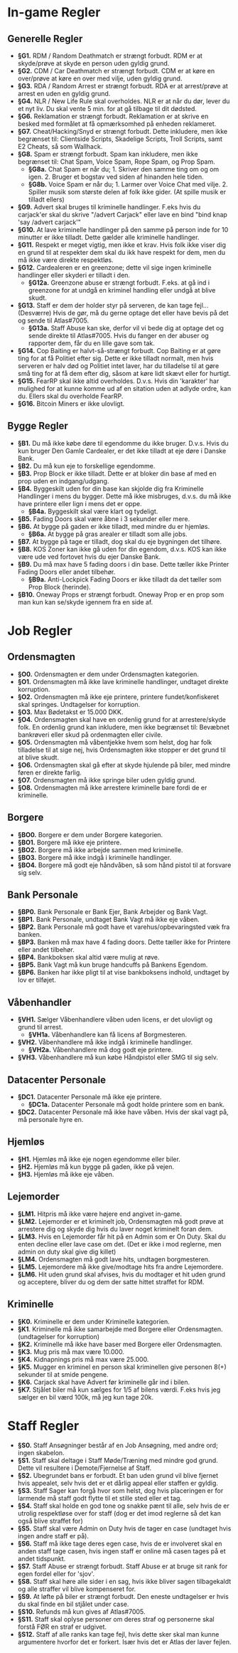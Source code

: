 # In-game Regler
## Generelle Regler
- **§G1.** RDM / Random Deathmatch er strængt forbudt. RDM er at skyde/prøve at skyde en person uden gyldig grund.  
- **§G2.** CDM / Car Deathmatch er strængt forbudt. CDM er at køre en over/prøve at køre en over med vilje, uden gyldig grund.  
- **§G3.** RDA / Random Arrest er strængt forbudt. RDA er at arrest/prøve at arrest en uden en gyldig grund.  
- **§G4.** NLR / New Life Rule skal overholdes. NLR er at når du dør, lever du et nyt liv. Du skal vente 5 min. for at gå tilbage til dit dødsted.  
- **§G6.** Reklamation er strængt forbudt. Reklamation er at skrive en besked med formålet at få opmærksomhed på enheden reklameret.  
- **§G7.** Cheat/Hacking/Snyd er strængt forbudt. Dette inkludere, men ikke begrænset til: Clientside Scripts, Skadelige Scripts, Troll Scripts, samt E2 Cheats, så som Wallhack.  
- **§G8.** Spam er strængt forbudt. Spam kan inkludere, men ikke begrænset til: Chat Spam, Voice Spam, Rope Spam, og Prop Spam.  
  - **§G8a.** Chat Spam er når du; 1. Skriver den samme ting om og om igen. 2. Bruger et bogstav ved siden af hinanden hele tiden.  
  - **§G8b.** Voice Spam er når du; 1. Larmer over Voice Chat med vilje. 2. Spiller musik som største delen af folk ikke gider. (At spille musik er tilladt ellers)  
- **§G9.** Advert skal bruges til kriminelle handlinger. F.eks hvis du carjack'er skal du skrive "/advert Carjack" eller lave en bind "bind knap 'say /advert carjack'"  
- **§G10.** At lave kriminelle handlinger på den samme på person inde for 10 minutter er ikke tilladt. Dette gælder alle kriminelle handlinger.  
- **§G11.** Respekt er meget vigtig, men ikke et krav. Hvis folk ikke viser dig en grund til at respekter dem skal du ikk have respekt for dem, men du må ikke være direkte respektløs.  
- **§G12.** Cardealeren er en greenzone; dette vil sige ingen kriminelle handlinger eller skyderi er tilladt i den.  
  - **§G12a.** Greenzone abuse er strængt forbudt. F.eks. at gå ind i greenzone for at undgå en kriminel handling eller undgå at blive skudt.  
- **§G13.** Staff er dem der holder styr på serveren, de kan tage fejl...(Desværre) Hvis de gør, må du gerne optage det eller have bevis på det og sende til Atlas#7005.  
  - **§G13a.** Staff Abuse kan ske, derfor vil vi bede dig at optage det og sende direkte til Atlas#7005. Hvis du fanger en der abuser og rapporter dem, får du en lille gave som tak.  
- **§G14.** Cop Baiting er halvt-så-strængt forbudt. Cop Baiting er at gøre ting for at få Politiet efter sig. Dette er ikke tilladt normalt, men hvis serveren er halv død og Politiet intet   laver, har du tilladelse til at gøre små ting for at få dem efter dig, såsom at køre lidt skævt eller for hurtigt.  
- **§G15.** FearRP skal ikke altid overholdes. D.v.s. Hvis din 'karakter' har mulighed for at kunne komme ud af en sitation uden at adlyde ordre, kan du. Ellers skal du overholde FearRP.  
- **§G16.** Bitcoin Miners er ikke ulovligt.  
## Bygge Regler
- **§B1.** Du må ikke købe døre til egendomme du ikke bruger. D.v.s. Hvis du kun bruger Den Gamle Cardealer, er det ikke tilladt at eje døre i Danske Bank.  
- **§B2.** Du må kun eje to forskellige egendomme.  
- **§B3.** Prop Block er ikke tilladt. Dette er at bloker din base af med en prop uden en indgang/udgang.  
- **§B4.** Byggeskilt uden for din base kan skjolde dig fra Kriminelle Handlinger i mens du bygger. Dette må ikke misbruges, d.v.s. du må ikke have printere eller lign i mens det er oppe.  
  - **§B4a.** Byggeskilt skal være klart og tydeligt.  
- **§B5.** Fading Doors skal være åbne i 3 sekunder eller mere.  
- **§B6.** At bygge på gaden er ikke tilladt, med mindre du er hjemløs.  
  - **§B6a.** At bygge på gras arealer er tilladt som alle jobs.  
- **§B7.** At bygge på tage er tilladt, dog skal du eje bygningen det tilhøre.  
- **§B8.** KOS Zoner kan ikke gå uden for din egendom, d.v.s. KOS kan ikke være ude ved fortovet hvis du ejer Danske Bank.  
- **§B9.** Du må max have 5 fading doors i din base. Dette tæller ikke Printer Fading Doors eller andet tilbehør.  
  - **§B9a.** Anti-Lockpick Fading Doors er ikke tilladt da det tæller som Prop Block (herinde).  
- **§B10.** Oneway Props er strængt forbudt. Oneway Prop er en prop som man kun kan se/skyde igennem fra en side af.  
# Job Regler
## Ordensmagten
- **§O0.** Ordensmagten er dem under Ordensmagten kategorien.  
- **§O1.** Ordensmagten må ikke lave kriminelle handlinger, undtaget direkte korruption.  
- **§O2.** Ordensmagten må ikke eje printere, printere fundet/konfiskeret skal springes. Undtagelser for korruption.  
- **§O3.** Max Bødetakst er 15.000 DKK.  
- **§O4.** Ordensmagten skal have en ordenlig grund for at arrestere/skyde folk. En ordenlig grund kan inkludere, men ikke begrænset til: Bevæbnet bankrøveri eller skud på ordenmagten eller civile.  
- **§O5.** Ordensmagten må våbentjekke hvem som helst, dog har folk tilladelse til at sige nej, hvis Ordensmagten ikke stopper er det grund til at blive skudt.  
- **§O6.** Ordensmagten skal gå efter at skyde hjulende på biler, med mindre føren er direkte farlig.  
- **§O7.** Ordensmagten må ikke springe biler uden gyldig grund.  
- **§O8.** Ordensmagten må ikke arrestere kriminelle bare fordi de er kriminelle.  
## Borgere
- **§BO0.** Borgere er dem under Borgere kategorien.  
- **§BO1.** Borgere må ikke eje printere.  
- **§BO2.** Borgere må ikke arbejde sammen med kriminelle.  
- **§BO3.** Borgere må ikke indgå i kriminelle handlinger.  
- **§BO4.** Borgere må godt eje håndvåben, så som hånd pistol til at forsvare sig selv.  
## Bank Personale
- **§BP0.** Bank Personale er Bank Ejer, Bank Arbejder og Bank Vagt.  
- **§BP1.** Bank Personale, undtaget Bank Vagt må ikke eje våben.  
- **§BP2.** Bank Personale må godt have et varehus/opbevaringsted væk fra banken.  
- **§BP3.** Banken må max have 4 fading doors. Dette tæller ikke for Printere eller andet tilbehør.  
- **§BP4.** Bankboksen skal altid være mulig at røve.  
- **§BP5.** Bank Vagt må kun bruge handcuffs på Bankens Egendom.  
- **§BP6.** Banken har ikke pligt til at vise bankboksens indhold, undtaget by lov er tilføjet.  
## Våbenhandler
- **§VH1.** Sælger Våbenhandlere våben uden licens, er det ulovligt og grund til arrest.  
  - **§VH1a.** Våbenhandlere kan få licens af Borgmesteren.  
- **§VH2.** Våbenhandlere må ikke indgå i kriminelle handlinger.  
  - **§VH2a.** Våbenhandlere må dog godt eje printere.  
- **§VH3.** Våbenhandlere må kun købe Håndpistol eller SMG til sig selv.  
## Datacenter Personale
- **§DC1.** Datacenter Personale må ikke eje printere.  
  - **§DC1a.** Datacenter Personale må godt holde printere som en bank.  
- **§DC2.** Datacenter Personale må ikke have våben. Hvis der skal vagt på, må personale hyre en.  
## Hjemløs
- **§H1.** Hjemløs må ikke eje nogen egendomme eller biler.  
- **§H2.** Hjemløs må kun bygge på gaden, ikke på vejen.  
- **§H3.** Hjemløs må ikke eje våben.  
## Lejemorder
- **§LM1.** Hitpris må ikke være højere end angivet in-game.  
- **§LM2.** Lejemorder er et kriminelt job, Ordensmagten må godt prøve at arrestere dig og skyde dig hvis du laver noget kriminelt foran dem.  
- **§LM3.** Hvis en Lejemorder får hit på en Admin som er On Duty. Skal du enten decline eller lave case om det. (Det er ikke i mod reglerne, men admin on duty skal give dig killet)  
- **§LM4.** Ordensmagten må godt lave hits, undtagen borgmesteren.  
- **§LM5.** Lejemordere må ikke give/modtage hits fra andre Lejemordere.  
- **§LM6.** Hit uden grund skal afvises, hvis du modtager et hit uden grund og acceptere, bliver du og dem der satte hittet straffet for RDM.  
## Kriminelle
- **§K0.** Kriminelle er dem under Kriminelle kategorien.  
- **§K1**. Kriminelle må ikke samarbejde med Borgere eller Ordensmagten. (undtagelser for korruption)  
- **§K2.** Kriminelle må ikke have baser med Borgere eller Ordensmagten.  
- **§K3.** Mug pris må max være 10.000.  
- **§K4.** Kidnapnings pris må max være 25.000.  
- **§K5.** Mugger en kriminel en person skal kriminellen give personen 8(+) sekunder til at smide pengene.  
- **§K6.** Carjack skal have Advert før kriminelle går ind i bilen.  
- **§K7.** Stjålet biler må kun sælges for 1/5 af bilens værdi. F.eks hvis jeg sælger en bil værd 100k, må jeg kun tage 20k.  
# Staff Regler
- **§S0.** Staff Ansøgninger består af en Job Ansøgning, med andre ord; ingen skabelon.  
- **§S1.** Staff skal deltage i Staff Møde/Træning med mindre god grund. Dette vil resultere i Demote/Fjernelse af Staff.  
- **§S2.** Ubegrundet bans er forbudt. Et ban uden grund vil blive fjernet hvis appealet, selv hvis det er et dårlig appeal eller staffen er gyldig.  
- **§S3.** Staff Sager kan forgå hvor som helst, dog hvis placeringen er for larmende må staff godt flytte til et stille sted eller et tag.  
- **§S4.** Staff skal holde en god tone og snakke pænt til alle, selv hvis de er utrolig respektløse over for staff (dog er det imod reglerne så det kan også blive straffet for)  
- **§S5.** Staff skal være Admin on Duty hvis de tager en case (undtaget hvis ingen andre staff er på).  
- **§S6.** Staff må ikke tage deres egen case, hvis de er involveret skal en anden staff tage casen, hvis ingen staff er online må casen tages på et andet tidspunkt.  
- **§S7.** Staff Abuse er strængt forbudt. Staff Abuse er at bruge sit rank for egen fordel eller for 'sjov'.  
- **§S8.** Staff skal høre alle sider i en sag, hvis ikke bliver sagen tilbagekaldt og alle straffer vil blive kompenseret for.  
- **§S9.** At løfte på biler er strængt forbudt. Den eneste undtagelser er hvis du skal finde en bil stjålet under case.  
- **§S10.** Refunds må kun gives af Atlas#7005.  
- **§S11.** Staff skal oplyse personer om deres straf og personerne skal forstå FØR en straf er udgivet.  
- **§S12.** Staff af alle ranks kan tage fejl, hvis dette sker skal man kunne argumentere hvorfor det er forkert. Især hvis det er Atlas der laver fejlen.  